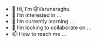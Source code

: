 - 👋 Hi, I’m @Varunaraghu
- 👀 I’m interested in ...
- 🌱 I’m currently learning ...
- 💞️ I’m looking to collaborate on ...
- 📫 How to reach me ...

<!---
Varunaraghu/Varunaraghu is a ✨ special ✨ repository because its `README.md` (this file) appears on your GitHub profile.
You can click the Preview link to take a look at your changes.
--->
